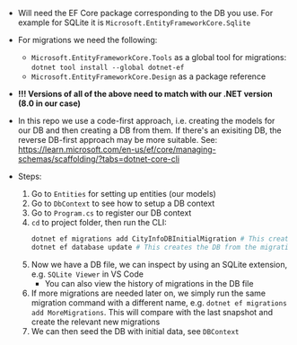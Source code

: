 - Will need the EF Core package corresponding to the DB you use. For example for SQLite it is `Microsoft.EntityFrameworkCore.Sqlite`
- For migrations we need the following:
  - `Microsoft.EntityFrameworkCore.Tools` as a global tool for migrations: `dotnet tool install --global dotnet-ef`
  - `Microsoft.EntityFrameworkCore.Design` as a package reference
- **!!! Versions of all of the above need to match with our .NET version (8.0 in our case)**
- In this repo we use a code-first approach, i.e. creating the models for our DB and then creating a DB from them. If there's an exisiting DB, the reverse DB-first approach may be more suitable. See: https://learn.microsoft.com/en-us/ef/core/managing-schemas/scaffolding/?tabs=dotnet-core-cli

- Steps:
  1.  Go to `Entities` for setting up entities (our models)
  1.  Go to `DbContext` to see how to setup a DB context
  1.  Go to `Program.cs` to register our DB context
  1.  `cd` to project folder, then run the CLI:
      ```bash
      dotnet ef migrations add CityInfoDBInitialMigration # This creates 1. migration files and 2. a snapshot of the current context model
      dotnet ef database update # This creates the DB from the migration. Since we didn't have a DB yet, it simply creates new tables from our context models
      ```
  1.  Now we have a DB file, we can inspect by using an SQLite extension, e.g. `SQLite Viewer` in VS Code
      - You can also view the history of migrations in the DB file
  1.  If more migrations are needed later on, we simply run the same migration command with a different name, e.g. `dotnet ef migrations add MoreMigrations`. This will compare with the last snapshot and create the relevant new migrations
  1.  We can then seed the DB with initial data, see `DBContext`
